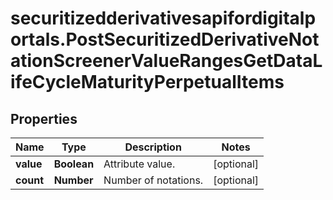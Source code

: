 # securitizedderivativesapifordigitalportals.PostSecuritizedDerivativeNotationScreenerValueRangesGetDataLifeCycleMaturityPerpetualItems

## Properties

Name | Type | Description | Notes
------------ | ------------- | ------------- | -------------
**value** | **Boolean** | Attribute value. | [optional] 
**count** | **Number** | Number of notations. | [optional] 


